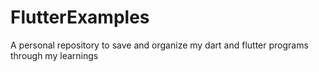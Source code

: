 # FlutterExamples
A personal repository to save and organize my dart and flutter programs through my learnings
